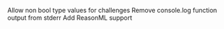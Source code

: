 Allow non bool type values for challenges
Remove console.log function output from stderr
Add ReasonML support